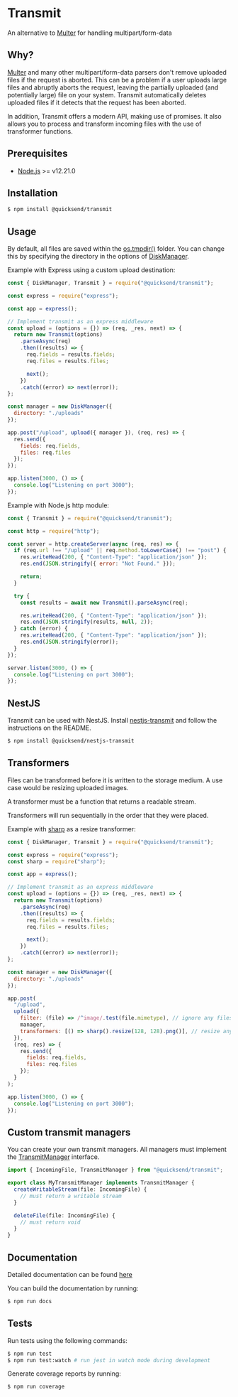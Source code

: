 # Transmit

An alternative to [Multer](https://github.com/expressjs/multer) for handling multipart/form-data 

## Why?

[Multer](https://github.com/expressjs/multer) and many other multipart/form-data parsers don't remove uploaded files if the request is aborted. This can be a problem if a user uploads large files and abruptly aborts the request, leaving the partially uploaded (and potentially large) file on your system. Transmit automatically deletes uploaded files if it detects that the request has been aborted.

In addition, Transmit offers a modern API, making use of promises. It also allows you to process and transform incoming files with the use of transformer functions.

## Prerequisites
 - [Node.js](https://nodejs.org/en/) >= v12.21.0

## Installation

```bash
$ npm install @quicksend/transmit
```

## Usage

By default, all files are saved within the [os.tmpdir()](https://nodejs.org/api/os.html#os_os_tmpdir) folder. You can change this by specifying the directory in the options of [DiskManager](https://quicksend.github.io/transmit/classes/diskmanager.html).

Example with Express using a custom upload destination:
```js
const { DiskManager, Transmit } = require("@quicksend/transmit");

const express = require("express");

const app = express();

// Implement transmit as an express middleware
const upload = (options = {}) => (req, _res, next) => {
  return new Transmit(options)
    .parseAsync(req)
    .then((results) => {
      req.fields = results.fields;
      req.files = results.files;

      next();
    })
    .catch((error) => next(error));
};

const manager = new DiskManager({
  directory: "./uploads"
});

app.post("/upload", upload({ manager }), (req, res) => {
  res.send({
    fields: req.fields,
    files: req.files
  });
});

app.listen(3000, () => {
  console.log("Listening on port 3000");
});
```

Example with Node.js http module:
```js
const { Transmit } = require("@quicksend/transmit");

const http = require("http");

const server = http.createServer(async (req, res) => {
  if (req.url !== "/upload" || req.method.toLowerCase() !== "post") {
    res.writeHead(200, { "Content-Type": "application/json" });
    res.end(JSON.stringify({ error: "Not Found." }));

    return;
  }

  try {
    const results = await new Transmit().parseAsync(req);

    res.writeHead(200, { "Content-Type": "application/json" });
    res.end(JSON.stringify(results, null, 2));
  } catch (error) {
    res.writeHead(200, { "Content-Type": "application/json" });
    res.end(JSON.stringify(error));
  }
});

server.listen(3000, () => {
  console.log("Listening on port 3000");
});
```

## NestJS

Transmit can be used with NestJS. Install [nestjs-transmit](https://github.com/quicksend/nestjs-transmit) and follow the instructions on the README.

```bash
$ npm install @quicksend/nestjs-transmit
```

## Transformers

Files can be transformed before it is written to the storage medium. A use case would be resizing uploaded images.

A transformer must be a function that returns a readable stream.

Transformers will run sequentially in the order that they were placed.

Example with [sharp](https://github.com/lovell/sharp) as a resize transformer:
```js
const { DiskManager, Transmit } = require("@quicksend/transmit");

const express = require("express");
const sharp = require("sharp");

const app = express();

// Implement transmit as an express middleware
const upload = (options = {}) => (req, _res, next) => {
  return new Transmit(options)
    .parseAsync(req)
    .then((results) => {
      req.fields = results.fields;
      req.files = results.files;

      next();
    })
    .catch((error) => next(error));
};

const manager = new DiskManager({
  directory: "./uploads"
});

app.post(
  "/upload",
  upload({
    filter: (file) => /^image/.test(file.mimetype), // ignore any files that are not images
    manager,
    transformers: [() => sharp().resize(128, 128).png()], // resize any incoming image to 128x128 and save it as a png
  }),
  (req, res) => {
    res.send({
      fields: req.fields,
      files: req.files
    });
  }
);

app.listen(3000, () => {
  console.log("Listening on port 3000");
});
```

## Custom transmit managers

You can create your own transmit managers. All managers must implement the [TransmitManager](https://quicksend.github.io/transmit/interfaces/transmitmanager.html) interface.

```ts
import { IncomingFile, TransmitManager } from "@quicksend/transmit";

export class MyTransmitManager implements TransmitManager {
  createWritableStream(file: IncomingFile) {
    // must return a writable stream
  }

  deleteFile(file: IncomingFile) {
    // must return void
  }
}
```

## Documentation

Detailed documentation can be found [here](https://quicksend.github.io/transmit/)

You can build the documentation by running:
```bash
$ npm run docs
```

## Tests

Run tests using the following commands:
```bash
$ npm run test
$ npm run test:watch # run jest in watch mode during development
```

Generate coverage reports by running:
```bash
$ npm run coverage
```
